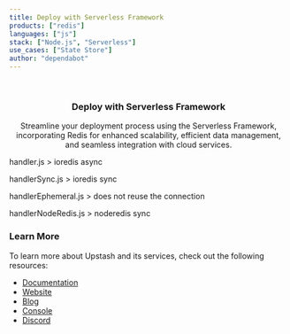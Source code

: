 ```yaml
---
title: Deploy with Serverless Framework
products: ["redis"]
languages: ["js"]
stack: ["Node.js", "Serverless"]
use_cases: ["State Store"]
author: "dependabot"
---
```


<br />
<div align="center">

  <h3 align="center"> Deploy with Serverless Framework</h3>

  <p align="center">
    Streamline your deployment process using the Serverless Framework, incorporating Redis for enhanced scalability, efficient data management, and seamless integration with cloud services.
  </p>
</div>

handler.js > ioredis async

handlerSync.js > ioredis sync

handlerEphemeral.js > does not reuse the connection

handlerNodeRedis.js > noderedis sync

### Learn More

To learn more about Upstash and its services, check out the following resources:

- [Documentation](https://docs.upstash.com)
- [Website](https://upstash.com)
- [Blog](https://upstash.com/blog)
- [Console](https://console.upstash.com)
- [Discord](https://upstash.com/discord)
